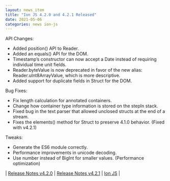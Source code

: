```yaml
---
layout: news_item
title: "Ion JS 4.2.0 and 4.2.1 Released"
date: 2021-05-06
categories: news ion-js
---
```


API Changes:

* Added position() API to Reader.
* Added an equals() API for the DOM.
* Timestamp’s constructor can now accept a Date instead of requiring individual time unit fields.
* Reader.byteValue is now deprecated in favor of the new alias: Reader.uInt8ArrayValue, which is more descriptive.
* Added support for duplicate fields in Struct for the DOM.

Bug Fixes:

* Fix length calculation for annotated containers.
* Change how container type information is stored on the stepIn stack.
* Fixed bug in the text parser that allowed unclosed structs at the end of a stream.
* Fixes the elements() method for Struct to preserve 4.1.0 behavior. (Fixed with v4.2.1)

Tweaks:

* Generate the ES6 module correctly.
* Performance improvements in unicode decoding.
* Use number instead of BigInt for smaller values. (Performance optimization)


| [Release Notes v4.2.0](https://github.com/amazon-ion/ion-js/releases/tag/v4.2.0) | [Release Notes v4.2.1](https://github.com/amazon-ion/ion-js/releases/tag/v4.2.1) | [Ion JS](https://github.com/amazon-ion/ion-js) |